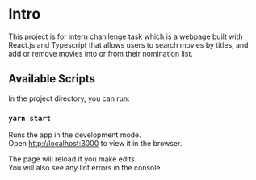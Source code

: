 # Intro

This project is for intern chanllenge task which is a webpage built with React.js and Typescript that allows users to search movies by titles, and add or remove movies into or from their nomination list.

## Available Scripts

In the project directory, you can run:

### `yarn start`

Runs the app in the development mode.\
Open [http://localhost:3000](http://localhost:3000) to view it in the browser.

The page will reload if you make edits.\
You will also see any lint errors in the console.
